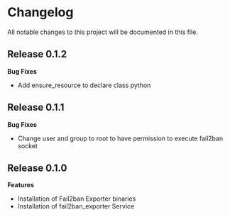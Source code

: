 # Changelog

All notable changes to this project will be documented in this file.

## Release 0.1.2

**Bug Fixes**

- Add ensure_resource to declare class python

## Release 0.1.1

**Bug Fixes**

- Change user and group to root to have permission to execute fail2ban socket

## Release 0.1.0

**Features**

- Installation of Fail2ban Exporter binaries
- Installation of fail2ban_exporter Service

